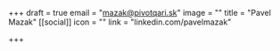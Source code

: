 +++
draft = true
email = "mazak@pivotqari.sk"
image = ""
title = "Pavel Mazak"
[[social]]
icon = ""
link = "linkedin.com/pavelmazak"

+++
